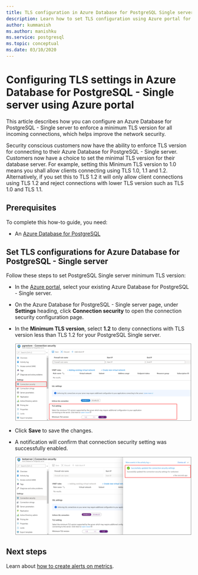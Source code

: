 ```yaml
---
title: TLS configuration in Azure Database for PostgreSQL Single server using Azure portal
description: Learn how to set TLS configuration using Azure portal for your Azure Database for PostgreSQL Single server 
author: kummanish
ms.author: manishku
ms.service: postgresql
ms.topic: conceptual
ms.date: 03/10/2020
---
```


# Configuring TLS settings in Azure Database for PostgreSQL - Single server using Azure portal

This article describes how you can configure an Azure Database for PostgreSQL - Single server to enforce a minimum TLS version for all incoming connections, which helps improve the network security.

Security conscious customers now have the ability to enforce TLS version for connecting to their Azure Database for PostgreSQL - Single server. Customers now have a choice to set the minimal TLS version for their database server. For example, setting this Minimum TLS version to 1.0 means you shall allow clients connecting using TLS 1.0, 1.1 and 1.2. Alternatively, if you set this to TLS 1.2 it will only allow client connections using TLS 1.2 and reject connections with lower TLS version such as TLS 1.0 and TLS 1.1.

## Prerequisites

To complete this how-to guide, you need:

* An [Azure Database for PostgreSQL](quickstart-create-server-database-portal.md)

## Set TLS configurations for Azure Database for PostgreSQL - Single server

Follow these steps to set PostgreSQL Single server minimum TLS version:

* In the [Azure portal](https://portal.azure.com/), select your existing Azure Database for PostgreSQL - Single server.

* On the Azure Database for PostgreSQL - Single server page, under **Settings** heading, click **Connection security** to open the connection security configuration page.

* In the **Minimum TLS version**, select **1.2** to deny connections with TLS version less than TLS 1.2 for your PostgreSQL Single server.

    ![Azure Database for PostgreSQL Single - server TLS configuration](./media/howto-tls-configurations/setting-tls-value.png)

* Click **Save** to save the changes.

* A notification will confirm that connection security setting was successfully enabled.

    ![Azure Database for PostgreSQL - Single server TLS configuration success](./media/howto-tls-configurations/setting-tls-value-success.png)

## Next steps

Learn about [how to create alerts on metrics](howto-alert-on-metric.md).
